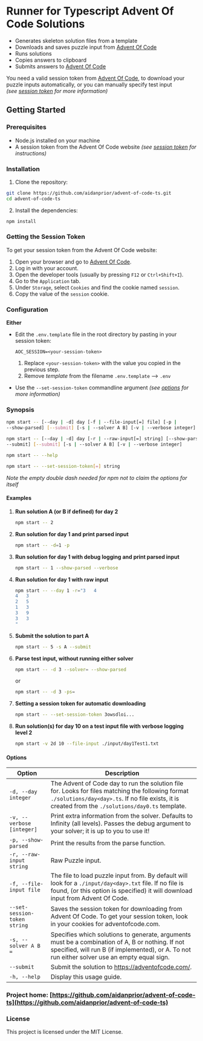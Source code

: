 # Runner for Typescript Advent Of Code Solutions

- Generates skeleton solution files from a template
- Downloads and saves puzzle input from [Advent Of Code](https://adventofcode.com/)
- Runs solutions
- Copies answers to clipboard
- Submits answers to [Advent Of Code](https://adventofcode.com/)

You need a valid session token from [Advent Of Code](https://adventofcode.com/), to download your puzzle inputs automatically, or you can manually specify test input  
_(see [session token](#getting-the-session-token) for more information)_

## Getting Started

### Prerequisites

- Node.js installed on your machine
- A session token from the Advent Of Code website _(see [session token](#getting-the-session-token) for instructions)_

### Installation

1. Clone the repository:

```sh
git clone https://github.com/aidanprior/advent-of-code-ts.git
cd advent-of-code-ts
```

2. Install the dependencies:

```sh
npm install
```

### Getting the Session Token

To get your session token from the Advent Of Code website:

1. Open your browser and go to [Advent Of Code](https://adventofcode.com/).
2. Log in with your account.
3. Open the developer tools (usually by pressing `F12` or `Ctrl+Shift+I`).
4. Go to the `Application` tab.
5. Under `Storage`, select `Cookies` and find the cookie named `session`.
6. Copy the value of the `session` cookie.

### Configuration

**Either**

- Edit the `.env.template` file in the root directory by pasting in your session token:

  ```env
  AOC_SESSION=<your-session-token>
  ```

  1. Replace `<your-session-token>` with the value you copied in the previous step.
  2. Remove _template_ from the filename
     `.env.template` --> `.env`

- Use the `--set-session-token` commandline argument _(see [options](#options) for more information)_

### Synopsis

```sh
npm start -- [--day | -d] day [-f | --file-input[=] file] [-p |
--show-parsed] [--submit] [-s | --solver A B] [-v | --verbose integer]
```

```sh
npm start -- [--day | -d] day [-r | --raw-input[=] string] [--show-parsed
--submit] [--submit] [-s | --solver A B] [-v | --verbose integer]
```

```sh
npm start -- --help
```

```sh
npm start -- --set-session-token[=] string
```

_Note the empty double dash needed for npm not to claim the options for itself_

#### Examples

1. **Run solution A (or B if defined) for day 2**

   ```sh
   npm start -- 2
   ```

2. **Run solution for day 1 and print parsed input**

   ```sh
   npm start -- -d=1 -p
   ```

3. **Run solution for day 1 with debug logging and print parsed input**

   ```sh
   npm start -- 1 --show-parsed --verbose
   ```

4. **Run solution for day 1 with raw input**

   ```sh
   npm start -- --day 1 -r="3   4
   4   3
   2   5
   1   3
   3   9
   3   3
   "
   ```

5. **Submit the solution to part A**

   ```sh
   npm start -- 5 -s A --submit
   ```

6. **Parse test input, without running either solver**

   ```sh
   npm start -- -d 3 --solver= --show-parsed
   ```

   or

   ```sh
   npm start -- -d 3 -ps=
   ```

7. **Setting a session token for automatic downloading**

   ```sh
   npm start -- --set-session-token 3owsdloi...
   ```

8. **Run solution(s) for day 10 on a test input file with verbose logging level 2**

   ```sh
   npm start -v 2d 10 --file-input ./input/day1Test1.txt
   ```

#### Options

| Option                       | Description                                                                                                                                                                                             |
| ---------------------------- | ------------------------------------------------------------------------------------------------------------------------------------------------------------------------------------------------------- |
| `-d, --day integer`          | The Advent of Code day to run the solution file for. Looks for files matching the following format `./solutions/day<day>.ts`. If no file exists, it is created from the `./solutions/day0.ts` template. |
| `-v, --verbose [integer]`    | Print extra information from the solver. Defaults to Infinity (all levels). Passes the debug argument to your solver; it is up to you to use it!                                                        |
| `-p, --show-parsed`          | Print the results from the parse function.                                                                                                                                                              |
| `-r, --raw-input string`     | Raw Puzzle input.                                                                                                                                                                                       |
| `-f, --file-input file`      | The file to load puzzle input from. By default will look for a `./input/day<day>.txt` file. If no file is found, (or this option is specified) it will download input from Advent Of Code.              |
| `--set-session-token string` | Saves the session token for downloading from Advent Of Code. To get your session token, look in your cookies for adventofcode.com.                                                                      |
| `-s, --solver A B =`         | Specifies which solutions to generate, arguments must be a combination of A, B or nothing. If not specified, will run B (if implemented), or A. To not run either solver use an empty equal sign.       |
| `--submit`                   | Submit the solution to https://adventofcode.com/.                                                                                                                                                       |
| `-h, --help`                 | Display this usage guide.                                                                                                                                                                               |

### Project home: [https://github.com/aidanprior/advent-of-code-ts](https://github.com/aidanprior/advent-of-code-ts)

### License

This project is licensed under the MIT License.
